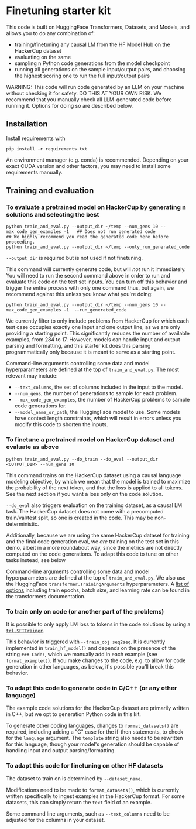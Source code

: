 # Finetuning starter kit

This code is built on HuggingFace Transformers, Datasets, and Models, and allows you to do any combination of:
- training/finetuning any causal LM from the HF Model Hub on the HackerCup dataset
- evaluating on the same
- sampling n Python code generations from the model checkpoint
- running all generations on the sample input/output pairs, and choosing the highest scoring one to run the full input/output pairs

WARNING: This code will run code generated by an LLM on your machine without checking it for safety. DO THIS AT YOUR OWN RISK. We recommend that you manually check all LLM-generated code before running it. Options for doing so are described below.

## Installation

Install requirements with
```
pip install -r requirements.txt
```
An environment manager (e.g. conda) is recommended. Depending on your exact CUDA version and other factors, you may need to install some requirements manually.

## Training and evaluation

### To evaluate a pretrained model on HackerCup by generating n solutions and selecting the best

```
python train_and_eval.py --output_dir ~/temp --num_gens 10 --max_code_gen_examples -1   ## Does not run generated code
## We highly recommend you read the generated code here before proceeding.
python train_and_eval.py --output_dir ~/temp --only_run_generated_code 
```
`--output_dir` is required but is not used if not finetuning.

This command will currently generate code, but will *not* run it immediately. You will need to run the second command above in order to run and evaluate this code on the test set inputs. You can turn off this behavior and trigger the entire process with only one command thus, but again, we recommend against this unless you know what you're doing:

```
python train_and_eval.py --output_dir ~/temp --num_gens 10 --max_code_gen_examples -1  --run_generated_code 
```

We currently filter to only include problems from HackerCup for which each test case occupies
exactly one input and one output line, as we are only providing a starting point. This significantly
reduces the number of available examples, from 284 to 17. However, models can handle input and output parsing and formatting, and this starter kit does this parsing programmatically only because it is meant to serve as a starting point.

Command-line arguments controlling some data and model hyperparameters are defined at the top of
`train_and_eval.py`. The most relevant may include:
-  `--text_columns`, the set of columns included in the input to the model.
-  `--num_gens`, the number of generations to sample for each problem.
-  `--max_code_gen_examples`, the number of HackerCup problems to sample code generations for.
-  `--model_name_or_path`, the HuggingFace model to use. Some models have context length constraints, which will result in errors unless you modify this code to shorten the inputs.

### To finetune a pretrained model on HackerCup dataset and evaluate as above

```
python train_and_eval.py --do_train --do_eval --output_dir <OUTPUT_DIR> --num_gens 10
```
This command trains on the HackerCup dataset using a causal language modeling objective, by which we mean
that the model is trained to maximize the probability of the next token, and that the loss is applied to
all tokens. See the next section if you want a loss only on the code solution.

`--do_eval` also triggers evaluation on the training dataset, as a causal LM task. The HackerCup dataset
does not come with a precomputed train/val/test split, so one is created in the code. This may be non-deterministic.

Additionally, because we are using the same HackerCup dataset for training and the final code generation eval,
we *are* training on the test set in this demo, albeit in a more roundabout way, since the metrics are not directly computed on the code generations. To adapt this code to tune on other tasks instead, see below

Command-line arguments controlling some data and model hyperparameters are defined at the top of
`train_and_eval.py`. We also use the HuggingFace `transformer.TrainingArguments` hyperparameters. A 
[list of options](https://huggingface.co/docs/transformers/en/main_classes/trainer#transformers.TrainingArguments)
including train epochs, batch size, and learning rate can be found in the transformers documentation.

### To train only on code (or another part of the problems)

It is possible to only apply LM loss to tokens in the code solutions by using a
[`trl.SFTTrainer`](https://huggingface.co/docs/trl/main/en/sft_trainer#trl.SFTTrainer).

This behavior is triggered with `--train_obj seq2seq`. It is currently implemented in `train_hf_model()` and depends on the presence of the string `### Code:`, which we manually add in each example (see `format_example()`). If you make changes to the code, e.g. to allow for code generation in other languages, as below, it's possible you'll break this behavior.

### To adapt this code to generate code in C/C++ (or any other language)

The example code solutions for the HackerCup dataset are primarily written in C++, but we opt to generation
Python code in this kit.

To generate other coding languages, changes to `format_datasets()` are required,
including adding a "C" case for the if-then statements, to check for the `language` argument.
The `template` string also needs to be rewritten for this language, though
your model's generation should be capable of handling input and output parsing/formatting.

### To adapt this code for finetuning on other HF datasets

The dataset to train on is determined by `--dataset_name`.

Modifications need to be made to `format_datasets()`, which is currently written
specifically to ingest examples in the HackerCup format. For some datasets, this can
simply return the `text` field of an example.

Some command line arguments, such as `--text_columns` need to be adjusted for the columns in your dataset.